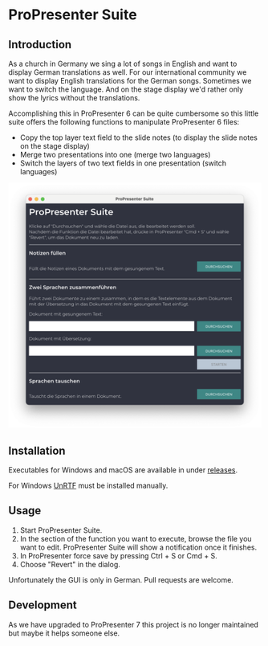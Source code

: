 # ProPresenter Suite

## Introduction

As a church in Germany we sing a lot of songs in English and want to display German translations as well. For our international community we want to display English translations for the German songs. Sometimes we want to switch the language. And on the stage display we'd rather only show the lyrics without the translations.

Accomplishing this in ProPresenter 6 can be quite cumbersome so this little suite offers the following functions to manipulate ProPresenter 6 files:
* Copy the top layer text field to the slide notes (to display the slide notes on the stage display)
* Merge two presentations into one (merge two languages)
* Switch the layers of two text fields in one presentation (switch languages)

![alt text](https://github.com/jonathanschneider/ProPresenter-Suite/blob/master/assets/images/ProPresenter-Suite.png "GUI")

## Installation

Executables for Windows and macOS are available in under [releases](https://github.com/jonathanschneider/ProPresenter-Suite/releases).

For Windows [UnRTF](https://www.gnu.org/software/unrtf/) must be installed manually.

## Usage

1. Start ProPresenter Suite.
1. In the section of the function you want to execute, browse the file you want to edit. ProPresenter Suite will show a notification once it finishes.
1. In ProPresenter force save by pressing Ctrl + S or Cmd + S.
1. Choose "Revert" in the dialog.

Unfortunately the GUI is only in German. Pull requests are welcome.

## Development

As we have upgraded to ProPresenter 7 this project is no longer maintained but maybe it helps someone else.
